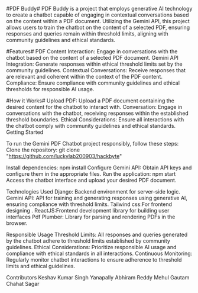 #PDF Buddy#
PDF Buddy is a project that employs generative AI technology to create a chatbot capable of engaging in contextual conversations based on the content within a PDF document. Utilizing the Gemini API, this project allows users to train the chatbot on the content of a selected PDF, ensuring responses and queries remain within threshold limits, aligning with community guidelines and ethical standards.

#Features#
PDF Content Interaction:
Engage in conversations with the chatbot based on the content of a selected PDF document.
Gemini API Integration:  Generate responses within ethical threshold limits set by the community guidelines.
Contextual Conversations: Receive responses that are relevant and coherent within the context of the PDF content.
Compliance: Ensure compliance with community guidelines and ethical thresholds for responsible AI usage.

#How it Works#
Upload PDF: Upload a PDF document containing the desired content for the chatbot to interact with.
Conversation: Engage in conversations with the chatbot, receiving responses within the established threshold boundaries.
Ethical Considerations: Ensure all interactions with the chatbot comply with community guidelines and ethical standards.
Getting Started

To run the Gemini PDF Chatbot project responsibly, follow these steps:
Clone the repository: git clone "https://github.com/luckylab200903/hackbyte"

Install dependencies: npm install
Configure Gemini API: Obtain API keys and configure them in the appropriate files.
Run the application: npm start
Access the chatbot interface and upload your desired PDF document.

Technologies Used
Django: Backend environment for server-side logic.
Gemini API: API for training and generating responses using generative AI, ensuring compliance with threshold limits.
Tailwind css:For frontend designing .
ReactJS:Frontend development library for building user interfaces
Pdf Plumber: Library for parsing and rendering PDFs in the browser.

Responsible Usage
Threshold Limits: All responses and queries generated by the chatbot adhere to threshold limits established by community guidelines.
Ethical Considerations: Prioritize responsible AI usage and compliance with ethical standards in all interactions.
Continuous Monitoring: Regularly monitor chatbot interactions to ensure adherence to threshold limits and ethical guidelines.

Contributors
Keshav Kumar Singh
Yanapally Abhiram Reddy
Mehul Gautam
Chahat Sagar
